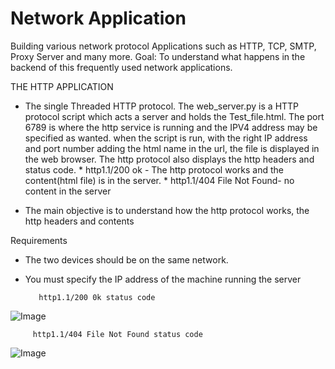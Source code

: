 # Network Application
Building various network protocol Applications such as HTTP, TCP, SMTP, Proxy Server and many more. 
Goal: To understand what happens in the backend of this frequently used network applications.

THE HTTP APPLICATION
- The single Threaded HTTP protocol. The web_server.py is a HTTP protocol script which acts a server and holds the Test_file.html. The port 6789 is where the http service is running and the 
  IPV4 address may be specified as wanted. when the script is run, with the right IP address and port number adding the html name in the url, the file is displayed in the web browser.
 The http protocol also displays the http headers and status code. * http1.1/200 ok - The http protocol works and the content(html file) is in the server.
                                                                   * http1.1/404 File Not Found- no content in the server
* The main objective is to understand how the http protocol works, the http headers and contents

Requirements
* The two devices should be on the same network.
* You must specify the IP address of the machine running the server

         http1.1/200 0k status code
![Image](https://github.com/user-attachments/assets/e28d08c4-090f-4ff6-84a7-ed904c1498b7)

       
         http1.1/404 File Not Found status code
![Image](https://github.com/user-attachments/assets/df774331-7cfc-4fda-a56b-d6487cf38f43)
